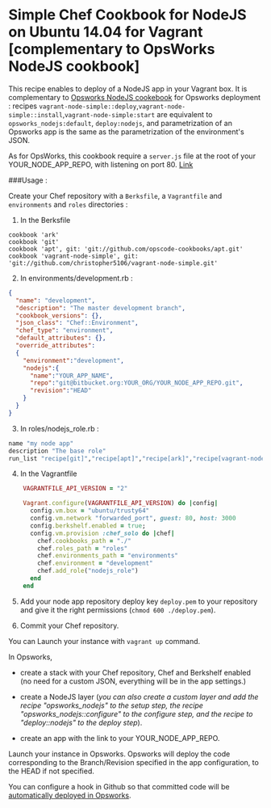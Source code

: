 # Simple Chef Cookbook for NodeJS on Ubuntu 14.04 for Vagrant [complementary to OpsWorks NodeJS cookbook]

This recipe enables to deploy of a NodeJS app in your Vagrant box. It is complementary to [Opsworks NodeJS cookebook](https://github.com/aws/opsworks-cookbooks/tree/release-chef-11.10/opsworks_nodejs) for Opsworks deployment :
recipes `vagrant-node-simple::deploy`,`vagrant-node-simple::install`,`vagrant-node-simple:start` are equivalent to `opsworks_nodejs:default`, `deploy:nodejs`, and parametrization of an Opsworks app is the same as the parametrization of the environment's JSON.

As for OpsWorks, this cookbook require a `server.js` file at the root of your  YOUR_NODE_APP_REPO, with listening on port 80.
[Link](http://docs.aws.amazon.com/opsworks/latest/userguide/workinglayers-node.html)

###Usage :

Create your Chef repository with a `Berksfile`, a `Vagrantfile` and `environments` and `roles` directories :

1. In the Berksfile

```
cookbook 'ark'
cookbook 'git'
cookbook 'apt', git: 'git://github.com/opscode-cookbooks/apt.git'
cookbook 'vagrant-node-simple', git: 'git://github.com/christopher5106/vagrant-node-simple.git'
```

2. In environments/development.rb :

```json
{
  "name": "development",
  "description": "The master development branch",
  "cookbook_versions": {},
  "json_class": "Chef::Environment",
  "chef_type": "environment",
  "default_attributes": {},
  "override_attributes":
  {
    "environment":"development",
    "nodejs":{
      "name":"YOUR_APP_NAME",
      "repo":"git@bitbucket.org:YOUR_ORG/YOUR_NODE_APP_REPO.git",
      "revision":"HEAD"
    }
  }
}
```

3. In roles/nodejs_role.rb :

```ruby
name "my node app"
description "The base role"
run_list "recipe[git]","recipe[apt]","recipe[ark]","recipe[vagrant-node-simple::deploy]","recipe[vagrant-node-simple::install]","recipe[vagrant-node-simple:start]"
```

4. In the Vagrantfile

```ruby
    VAGRANTFILE_API_VERSION = "2"

    Vagrant.configure(VAGRANTFILE_API_VERSION) do |config|
      config.vm.box = "ubuntu/trusty64"
      config.vm.network "forwarded_port", guest: 80, host: 3000
      config.berkshelf.enabled = true;
      config.vm.provision :chef_solo do |chef|
        chef.cookbooks_path = "./"
        chef.roles_path = "roles"
        chef.environments_path = "environments"
        chef.environment = "development"
        chef.add_role("nodejs_role")
      end
    end
```

5. Add your node app repository deploy key `deploy.pem` to your repository and give it the right permissions (`chmod 600 ./deploy.pem`).

6. Commit your Chef repository.

You can Launch your instance with `vagrant up` command.

In Opsworks,

- create a stack with your Chef repository, Chef and Berkshelf enabled (no need for a custom JSON, everything will be in the app settings.)

- create a NodeJS layer (*you can also create a custom layer and add the recipe "opsworks_nodejs" to the setup step, the recipe "opsworks_nodejs::configure" to the configure step, and the recipe to "deploy::nodejs" to the deploy step*).

- create an app with the link to your YOUR_NODE_APP_REPO.

Launch your instance in Opsworks. Opsworks will deploy the code corresponding to the Branch/Revision specified in the app configuration, to the HEAD if not specified.

You can configure a hook in Github so that committed code will be [automatically deployed in Opsworks](http://bytes.babbel.com/en/articles/2014-01-22-github-service-hook-for-aws-ops-works.html).

